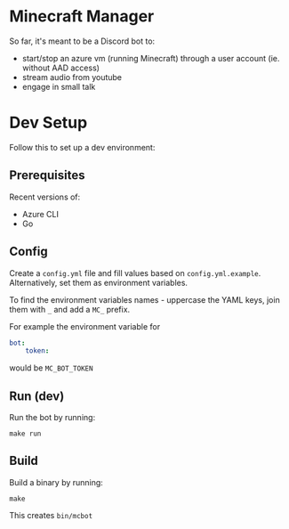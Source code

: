 # Minecraft Manager

So far, it's meant to be a Discord bot to:
* start/stop an azure vm (running Minecraft) through a user account (ie. without AAD access)
* stream audio from youtube
* engage in small talk

# Dev Setup
Follow this to set up a dev environment:

## Prerequisites
Recent versions of:
* Azure CLI
* Go

## Config

Create a `config.yml` file and fill values based on `config.yml.example`. Alternatively, set them as environment variables.

To find the environment variables names - uppercase the YAML keys, join them with `_` and add a `MC_` prefix.

For example the environment variable for
```yaml
bot:
    token:
```
would be `MC_BOT_TOKEN`

## Run (dev)

Run the bot by running:
```shell
make run
```

## Build
Build a binary by running:
```shell
make
```
This creates `bin/mcbot`
